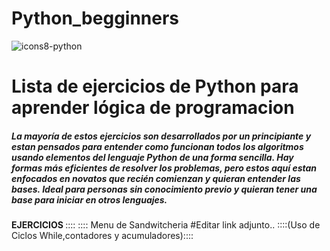 # Python_begginners
![icons8-python](https://github.com/devroacl/Pythonbegginners/assets/113223017/9de836c8-c32d-4ecc-b80a-e2d350b30696)


  <h1>Lista de ejercicios de Python para aprender lógica de programacion</h1>

<h5>La mayoría de estos ejercicios son desarrollados por un principiante y estan pensados para entender como funcionan todos los algoritmos usando elementos del lenguaje Python de una forma sencilla. 
Hay formas más eficientes de resolver los problemas, pero estos aquí estan enfocados en novatos que recién comienzan y quieran entender las bases. 
Ideal para personas sin conocimiento previo y quieran tener una base para iniciar en otros lenguajes.
</h5>

<b>EJERCICIOS </b>
::::                 ::::
  Menu de Sandwitcheria  #Editar link adjunto..
::::(Uso de Ciclos While,contadores y acumuladores)::::


